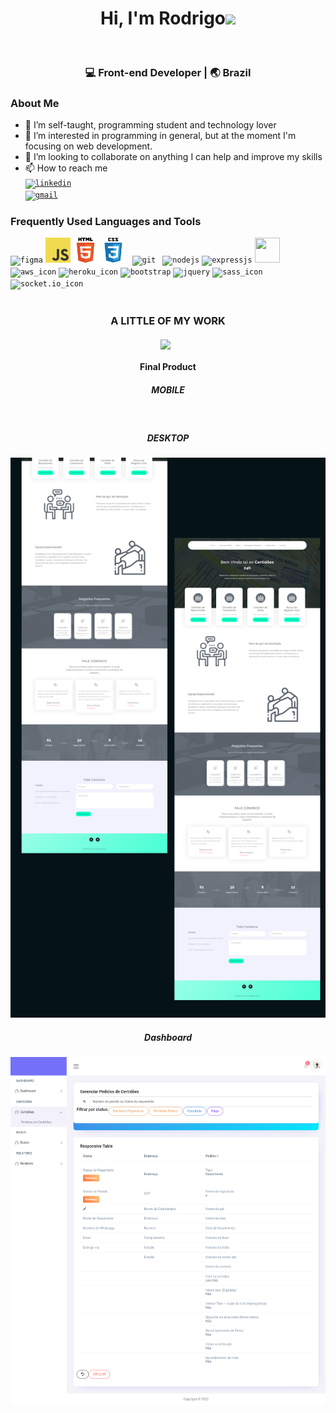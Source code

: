 
<!---
RodrigoSilva5/RodrigoSilva5 is a ✨ special ✨ repository because its `README.md` (this file) appears on your GitHub profile.
You can click the Preview link to take a look at your changes.
--->

<div align="center">
 <h1> Hi, I'm Rodrigo<img src="https://media.giphy.com/media/hvRJCLFzcasrR4ia7z/giphy.gif" width="35px"></h1>
</div>

<br>

<div align="center">
<h3>💻 Front-end Developer | 🌏 Brazil </h3>
</div>

### About Me

- 👋 I’m self-taught, programming student and technology lover
- 👀 I’m interested in programming in general, but at the moment I'm focusing on web development.
- 💞️ I’m looking to collaborate on anything I can help and improve my skills
- 📫 How to reach me <code><a href="https://www.linkedin.com/in/rodrigo-carvalho-06dk/"> <img height="30" src="https://www.vectorlogo.zone/logos/linkedin/linkedin-icon.svg" alt="linkedin"></a></code> <code><a href="mailto:rodrigo.software42@gmail.com"> <img height="30" src="https://www.vectorlogo.zone/logos/gmail/gmail-icon.svg" alt="gmail"></a></code>


### Frequently Used Languages and Tools 
<div>
<code><img height="40" src="https://www.vectorlogo.zone/logos/figma/figma-icon.svg" alt="figma"></code>  
<code><img height="40" src="https://raw.githubusercontent.com/github/explore/80688e429a7d4ef2fca1e82350fe8e3517d3494d/topics/javascript/javascript.png"></code>
<code><img height="40" src="https://raw.githubusercontent.com/github/explore/5c058a388828bb5fde0bcafd4bc867b5bb3f26f3/topics/html/html.png"></code>
<code><img height="40" src="https://raw.githubusercontent.com/github/explore/5c058a388828bb5fde0bcafd4bc867b5bb3f26f3/topics/css/css.png"></code>
<code> <img src="https://www.vectorlogo.zone/logos/git-scm/git-scm-icon.svg" alt="git" width="40" height="40"/> </code>
<code><img src="https://www.vectorlogo.zone/logos/nodejs/nodejs-icon.svg" alt="nodejs" width="40" height="40"/></code>
<code><img src="https://www.vectorlogo.zone/logos/expressjs/expressjs-ar21.svg" alt="expressjs"/></code>
<code><img src="https://www.vectorlogo.zone/logos/mongodb/mongodb-icon.svg" alt="" width="40" height="40"/></code>
<code><img src="https://www.vectorlogo.zone/logos/amazon_aws/amazon_aws-icon.svg" alt="aws_icon" width="40" height="40"/></code>
<code><img src="https://www.vectorlogo.zone/logos/heroku/heroku-icon.svg" alt="heroku_icon" width="40" height="40"/></code>
<code><img src="https://www.vectorlogo.zone/logos/getbootstrap/getbootstrap-icon.svg" alt="bootstrap" width="40" height="40"/></code>
<code><img src="https://www.vectorlogo.zone/logos/jquery/jquery-icon.svg" alt="jquery" width="40" height="40"/></code>
<code><img src="https://www.vectorlogo.zone/logos/sass-lang/sass-lang-icon.svg" alt="sass_icon" width="40" height="40"/></code>
<code><img src="https://www.vectorlogo.zone/logos/socketio/socketio-icon.svg" alt="socket.io_icon" width="40" height="40"/></code> 
</div>

<br>

<div align="center">
  <h3 width="30px"><strong>A LITTLE OF MY WORK </strong></h3>
  <code><img src="gif-telaprincipal.gif" alt=" "></code> 
 
  <h4>Final Product</h4>
  <h5>MOBILE</h5>
  <code><img height="600" src="mobile-2022-06-10_18.33.09.gif" alt=""></code>  
  <h5>DESKTOP</h5>
  <code><img src="mockup-telaprincipal.png" alt=""></code>
  <h5>Dashboard</h5>
  <code><img src="dashboard.png" alt=""></code>
 
</div>
















